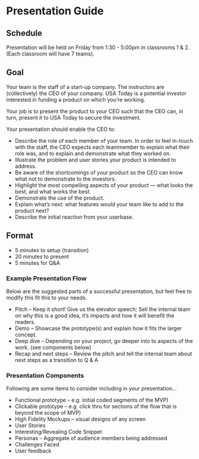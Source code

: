 # Presentation Guide

## Schedule

Presentation will be held on Friday from 1:30 - 5:00pm in classrooms 1 & 2. (Each classroom will have 7 teams).

## Goal

Your team is the staff of a start-up company. The instructors are (collectively) the CEO of your company. USA Today is a potential investor interested in funding a product on which you’re working.

Your job is to present the product to your CEO such that the CEO can, in turn, present it to USA Today to secure the investment.

Your presentation should enable the CEO to:
* Describe the role of each member of your team. In order to feel in-touch with the staff, the CEO expects each teammember to explain what their role was, and to explain and demonstrate what they worked on.
* Illustrate the problem and user stories your product is intended to address.
* Be aware of the shortcomings of your product so the CEO can know what not to demonstrate to the investors.
* Highlight the most compelling aspects of your product — what looks the best, and what works the best.
* Demonstrate the use of the product.
* Explain what’s next: what features would your team like to add to the product next?
* Describe the initial reaction from your userbase.


## Format

* 5 minutes to setup (transition)
* 20 minutes to present
* 5 minutes for Q&A

### Example Presentation Flow 

Below are the suggested parts of a successful presentation, but feel free to modify this fit this to your needs.

* Pitch –  Keep it short! Give us the elevator speech; Sell the internal team on why this is a good idea, it’s impacts and how it will benefit the readers.
* Demo  – Showcase the prototype(s) and explain how it fits the larger concept.
* Deep dive – Depending on your project, go deeper into to aspects of the work. (see components below)
* Recap and next steps – Review the pitch and tell the internal team about next steps as a transition to Q & A 

### Presentation Components

Following are some items to consider including in your presentation...

* Functional prototype – e.g. initial coded segments of the MVP)
* Clickable prototype – e.g. click thru for sections of the flow that is beyond the scope of MVP)
* High Fidelity Mockups – visual designs of any screen
* User Stories
* Interesting/Revealing Code Snippet
* Personas – Aggregate of audience members being addressed 
* Challenges Faced
* User feedback
